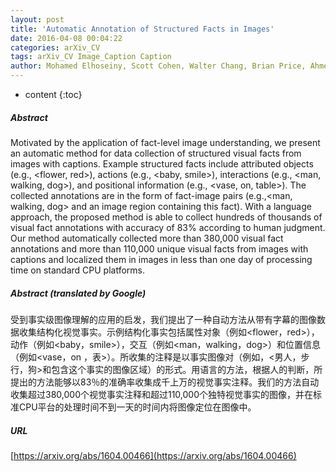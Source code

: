 ```yaml
---
layout: post
title: 'Automatic Annotation of Structured Facts in Images'
date: 2016-04-08 00:04:22
categories: arXiv_CV
tags: arXiv_CV Image_Caption Caption
author: Mohamed Elhoseiny, Scott Cohen, Walter Chang, Brian Price, Ahmed Elgammal
---
```


* content
{:toc}

##### Abstract
Motivated by the application of fact-level image understanding, we present an automatic method for data collection of structured visual facts from images with captions. Example structured facts include attributed objects (e.g., <flower, red>), actions (e.g., <baby, smile>), interactions (e.g., <man, walking, dog>), and positional information (e.g., <vase, on, table>). The collected annotations are in the form of fact-image pairs (e.g.,<man, walking, dog> and an image region containing this fact). With a language approach, the proposed method is able to collect hundreds of thousands of visual fact annotations with accuracy of 83% according to human judgment. Our method automatically collected more than 380,000 visual fact annotations and more than 110,000 unique visual facts from images with captions and localized them in images in less than one day of processing time on standard CPU platforms.

##### Abstract (translated by Google)
受到事实级图像理解的应用的启发，我们提出了一种自动方法从带有字幕的图像数据收集结构化视觉事实。示例结构化事实包括属性对象（例如<flower，red>），动作（例如<baby，smile>），交互（例如<man，walking，dog>）和位置信息（例如<vase，on ，表>）。所收集的注释是以事实图像对（例如，<男人，步行，狗>和包含这个事实的图像区域）的形式。用语言的方法，根据人的判断，所提出的方法能够以83％的准确率收集成千上万的视觉事实注释。我们的方法自动收集超过380,000个视觉事实注释和超过110,000个独特视觉事实的图像，并在标准CPU平台的处理时间不到一天的时间内将图像定位在图像中。

##### URL
[https://arxiv.org/abs/1604.00466](https://arxiv.org/abs/1604.00466)


